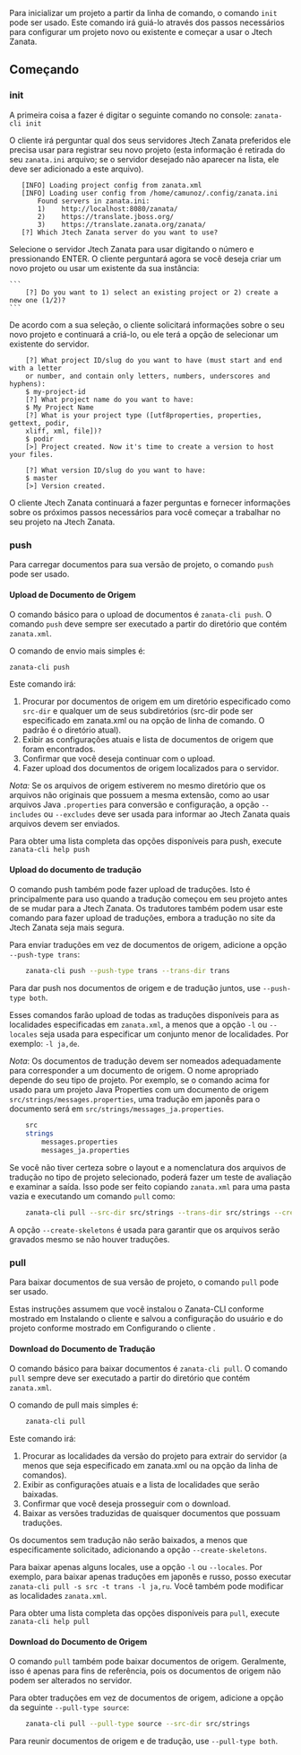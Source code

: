 Para inicializar um projeto a partir da linha de comando, o comando `init` pode ser usado. Este comando irá guiá-lo através dos passos necessários para configurar um projeto novo ou existente e começar a usar o Jtech Zanata.

## Começando
### init
A primeira coisa a fazer é digitar o seguinte comando no console: `zanata-cli init`

O cliente irá perguntar qual dos seus servidores Jtech Zanata preferidos ele precisa usar para registrar seu novo projeto (esta informação é retirada do seu `zanata.ini` arquivo; se o servidor desejado não aparecer na lista, ele deve ser adicionado a este arquivo).

 ```
    [INFO] Loading project config from zanata.xml
    [INFO] Loading user config from /home/camunoz/.config/zanata.ini
        Found servers in zanata.ini:
        1)    http://localhost:8080/zanata/
        2)    https://translate.jboss.org/
        3)    https://translate.zanata.org/zanata/
    [?] Which Jtech Zanata server do you want to use?
 ```

Selecione o servidor Jtech Zanata para usar digitando o número e pressionando ENTER. O cliente perguntará agora se você deseja criar um novo projeto ou usar um existente da sua instância:

    ```
        [?] Do you want to 1) select an existing project or 2) create a new one (1/2)?
    ```
De acordo com a sua seleção, o cliente solicitará informações sobre o seu novo projeto e continuará a criá-lo, ou ele terá a opção de selecionar um existente do servidor.

```
    [?] What project ID/slug do you want to have (must start and end with a letter 
    or number, and contain only letters, numbers, underscores and hyphens):
    $ my-project-id
    [?] What project name do you want to have:
    $ My Project Name
    [?] What is your project type ([utf8properties, properties, gettext, podir, 
    xliff, xml, file])?
    $ podir
    [>] Project created. Now it's time to create a version to host your files.

    [?] What version ID/slug do you want to have:
    $ master
    [>] Version created.
```

O cliente Jtech Zanata continuará a fazer perguntas e fornecer informações sobre os próximos passos necessários para você começar a trabalhar no seu projeto na Jtech Zanata.
### push
Para carregar documentos para sua versão de projeto, o comando `push` pode ser usado.

#### Upload de Documento de Origem
O comando básico para o upload de documentos é `zanata-cli push`. O comando `push` deve sempre ser executado a partir do diretório que contém `zanata.xml`.

O comando de envio mais simples é:

`zanata-cli push`

Este comando irá:

1. Procurar por documentos de origem em um diretório especificado como `src-dir` e qualquer um de seus subdiretórios (src-dir pode ser especificado em zanata.xml ou na opção de linha de comando. O padrão é o diretório atual).
2. Exibir as configurações atuais e lista de documentos de origem que foram encontrados.
3. Confirmar que você deseja continuar com o upload.
4. Fazer upload dos documentos de origem localizados para o servidor.

_Nota:_ Se os arquivos de origem estiverem no mesmo diretório que os arquivos não originais que possuem a mesma extensão, como ao usar arquivos Java `.properties` para conversão e configuração, a opção `--includes` ou `--excludes` deve ser usada para informar ao Jtech Zanata quais arquivos devem ser enviados.

Para obter uma lista completa das opções disponíveis para push, execute `zanata-cli help push`

#### Upload do documento de tradução
O comando push também pode fazer upload de traduções. Isto é principalmente para uso quando a tradução começou em seu projeto antes de se mudar para a Jtech Zanata. Os tradutores também podem usar este comando para fazer upload de traduções, embora a tradução no site da Jtech Zanata seja mais segura.

Para enviar traduções em vez de documentos de origem, adicione a opção `--push-type trans`:

```Bash
    zanata-cli push --push-type trans --trans-dir trans
```

Para dar push nos documentos de origem e de tradução juntos, use `--push-type both`.

Esses comandos farão upload de todas as traduções disponíveis para as localidades especificadas em `zanata.xml`, a menos que a opção `-l` ou `--locales` seja usada para especificar um conjunto menor de localidades. Por exemplo: `-l ja,de`.

_Nota_: Os documentos de tradução devem ser nomeados adequadamente para corresponder a um documento de origem. O nome apropriado depende do seu tipo de projeto. Por exemplo, se o comando acima for usado para um projeto Java Properties com um documento de origem `src/strings/messages.properties`, uma tradução em japonês para o documento será em `src/strings/messages_ja.properties`.

```Bash
    src
    strings
        messages.properties
        messages_ja.properties
```  

Se você não tiver certeza sobre o layout e a nomenclatura dos arquivos de tradução no tipo de projeto selecionado, poderá fazer um teste de avaliação e examinar a saída. Isso pode ser feito copiando `zanata.xml` para uma pasta vazia e executando um comando `pull` como:

```Bash
    zanata-cli pull --src-dir src/strings --trans-dir src/strings --create-skeletons
```
A opção `--create-skeletons` é usada para garantir que os arquivos serão gravados mesmo se não houver traduções.
### pull
Para baixar documentos de sua versão de projeto, o comando `pull` pode ser usado.

Estas instruções assumem que você instalou o Zanata-CLI conforme mostrado em Instalando o cliente e salvou a configuração do usuário e do projeto conforme mostrado em Configurando o cliente .

#### Download do Documento de Tradução
O comando básico para baixar documentos é `zanata-cli pull`. O comando `pull` sempre deve ser executado a partir do diretório que contém `zanata.xml`.

O comando de pull mais simples é:

```Bash 
    zanata-cli pull
```
Este comando irá:

1. Procurar as localidades da versão do projeto para extrair do servidor (a menos que seja especificado em zanata.xml ou na opção da linha de comandos).
2. Exibir as configurações atuais e a lista de localidades que serão baixadas.
3. Confirmar que você deseja prosseguir com o download.
4. Baixar as versões traduzidas de quaisquer documentos que possuam traduções.

Os documentos sem tradução não serão baixados, a menos que especificamente solicitado, adicionando a opção `--create-skeletons`.

Para baixar apenas alguns locales, use a opção `-l` ou `--locales`. Por exemplo, para baixar apenas traduções em japonês e russo, posso executar `zanata-cli pull -s src -t trans -l ja,ru`. Você também pode modificar as localidades `zanata.xml`.

Para obter uma lista completa das opções disponíveis para `pull`, execute `zanata-cli help pull`

#### Download do Documento de Origem
O comando `pull` também pode baixar documentos de origem. Geralmente, isso é apenas para fins de referência, pois os documentos de origem não podem ser alterados no servidor.

Para obter traduções em vez de documentos de origem, adicione a opção da seguinte `--pull-type source`:

```Bash
    zanata-cli pull --pull-type source --src-dir src/strings
```

Para reunir documentos de origem e de tradução, use `--pull-type both`.